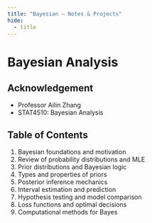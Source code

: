 ```yaml
---
title: "Bayesian — Notes & Projects"
hide:
  - title
---
```


# Bayesian Analysis

## Acknowledgement
- Professor Ailin Zhang
- STAT4510: Bayesian Analysis
  
## Table of Contents
1. Bayesian foundations and motivation
2. Review of probability distributions and MLE
3. Prior distributions and Bayesian logic
4. Types and properties of priors
5. Posterior inference mechanics
6. Interval estimation and prediction
7. Hypothesis testing and model comparison
8. Loss functions and optimal decisions
9. Computational methods for Bayes

